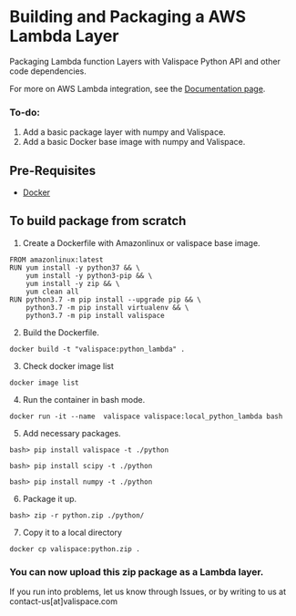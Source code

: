 # Building and Packaging a AWS Lambda Layer 
Packaging Lambda function Layers with Valispace Python API and other code dependencies.

For more on AWS Lambda integration, see the [Documentation page](https://valispace.zendesk.com/hc/en-us/articles/360015142758).
### To-do:
1. Add a basic package layer with numpy and Valispace.
2. Add a basic Docker base image with numpy and Valispace.

## Pre-Requisites
- [Docker](https://www.docker.com/)


## To build package from scratch

1. Create a Dockerfile with Amazonlinux or valispace base image.
```
FROM amazonlinux:latest
RUN yum install -y python37 && \
    yum install -y python3-pip && \
    yum install -y zip && \
    yum clean all
RUN python3.7 -m pip install --upgrade pip && \
    python3.7 -m pip install virtualenv && \
    python3.7 -m pip install valispace
```

2. Build the Dockerfile.

`docker build -t "valispace:python_lambda" . `

3. Check docker image list

`docker image list`

4. Run the container in bash mode.

`docker run -it --name  valispace valispace:local_python_lambda bash`

5. Add necessary packages.

`bash> pip install valispace -t ./python`

`bash> pip install scipy -t ./python`

`bash> pip install numpy -t ./python`

6. Package it up.

`bash> zip -r python.zip ./python/`

7. Copy it to a local directory

`docker cp valispace:python.zip .`

### You can now upload this zip package as a Lambda layer.

If you run into problems, let us know through Issues, or by writing to us at contact-us[at]valispace.com
